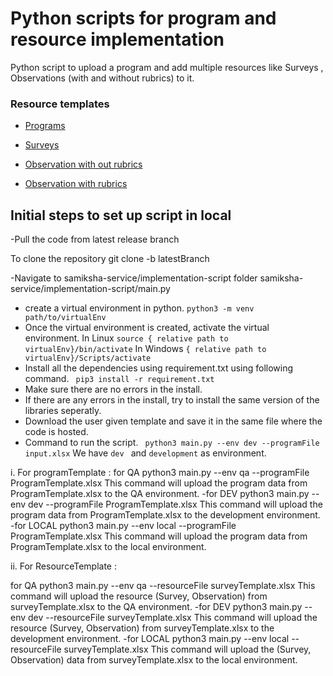 # Python scripts for program and resource implementation

Python script to upload a program and add multiple resources like   Surveys , Observations (with and without rubrics) to it.
### Resource templates
- [Programs](https://github.com/ELEVATE-Project/samiksha-service/blob/main/implementation-script/sampleTempletes/ProgramTemplete.xlsx)

- [Surveys](https://github.com/ELEVATE-Project/samiksha-service/blob/main/implementation-script/sampleTempletes/SurveyTemplete.xlsx)
- [Observation with out rubrics](https://github.com/ELEVATE-Project/samiksha-service/blob/main/implementation-script/sampleTempletes/ObservationWithoutRubrics.xlsx)
- [Observation with rubrics](https://github.com/ELEVATE-Project/samiksha-service/blob/main/implementation-script/sampleTempletes/Copy%20of%20Observation%20with%20rubrics%20.xlsx)


## Initial steps to set up script in local
-Pull the code from latest release branch

 To clone the repository  git clone -b latestBranch <git-link>

-Navigate to samiksha-service/implementation-script folder  samiksha-service/implementation-script/main.py
- create a virtual environment in python.
``` python3 -m venv path/to/virtualEnv ```
- Once the virtual environment is created, activate the virtual environment.
In Linux
``` source { relative path to virtualEnv}/bin/activate ```
In Windows
``` { relative path to virtualEnv}/Scripts/activate ```
- Install all the dependencies using requirement.txt using following command. 
```  pip3 install -r requirement.txt ```
- Make sure there are no errors in the install.
- If there are any errors in the install, try to install the same version of the libraries seperatly.
- Download the user given template and save it in the same file where the code is hosted.
- Command to run the script.
```  python3 main.py --env dev --programFile input.xlsx ```
We have ```dev ``` and ``` development ``` as environment.

i. For programTemplate :
for QA  python3 main.py --env qa --programFile ProgramTemplate.xlsx
This command will upload the program data from ProgramTemplate.xlsx to the QA environment. -for DEV  python3 main.py --env dev --programFile ProgramTemplate.xlsx
This command will upload the program data from ProgramTemplate.xlsx to the development environment. -for LOCAL  python3 main.py --env local --programFile ProgramTemplate.xlsx
This command will upload the program data from ProgramTemplate.xlsx to the local environment.

ii. For ResourceTemplate :

for QA  python3 main.py --env qa --resourceFile surveyTemplate.xlsx
This command will upload the resource (Survey, Observation) from surveyTemplate.xlsx to the QA environment.
 -for DEV  python3 main.py --env dev --resourceFile surveyTemplate.xlsx
This command will upload the resource (Survey, Observation) from surveyTemplate.xlsx to the development environment.
 -for LOCAL  python3 main.py --env local --resourceFile surveyTemplate.xlsx
This command will upload the (Survey, Observation) data from surveyTemplate.xlsx to the local environment. 